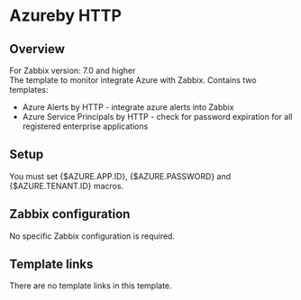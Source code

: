 # Azureby HTTP

## Overview

For Zabbix version: 7.0 and higher  
The template to monitor integrate Azure with Zabbix. Contains two templates:

- Azure Alerts by HTTP - integrate azure alerts into Zabbix
- Azure Service Principals by HTTP - check for password expiration for all registered enterprise applications

## Setup

You must set {$AZURE.APP.ID}, {$AZURE.PASSWORD} and {$AZURE.TENANT.ID} macros.

## Zabbix configuration

No specific Zabbix configuration is required.

## Template links

There are no template links in this template.
